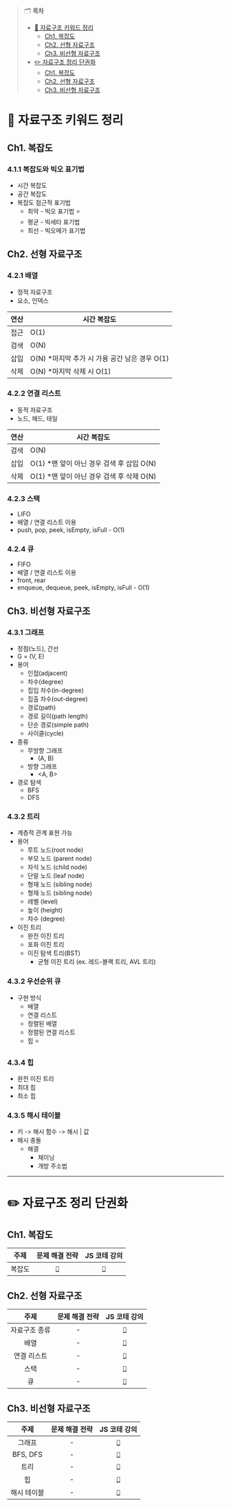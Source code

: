 > 🗂️ **목차**
>
> - [🔑 자료구조 키워드 정리](#-자료구조-키워드-정리)
>   - [Ch1. 복잡도](#ch1-복잡도)
>   - [Ch2. 선형 자료구조](#ch2-선형-자료구조)
>   - [Ch3. 비선형 자료구조](#ch2-비선형-자료구조)
> - [✏️ 자료구조 정리 단권화](#️-자료구조-정리-단권화)
>   - [Ch1. 복잡도](#ch1-복잡도-1)
>   - [Ch2. 선형 자료구조](#ch2-선형-자료구조-1)
>   - [Ch3. 비선형 자료구조](#ch2-비선형-자료구조-1)

# 🔑 자료구조 키워드 정리

## Ch1. 복잡도

### 4.1.1 복잡도와 빅오 표기법

- 시간 복잡도
- 공간 복잡도
- 복잡도 점근적 표기법
  - 최악 - 빅오 표기법 ⭐️
  - 평균 - 빅세타 표기법
  - 최선 - 빅오메가 표기법

## Ch2. 선형 자료구조

### 4.2.1 배열

- 정적 자료구조
- 요소, 인덱스

| 연산 | 시간 복잡도                                    |
| ---- | ---------------------------------------------- |
| 접근 | O(1)                                           |
| 검색 | O(N)                                           |
| 삽입 | O(N) \*마지막 추가 시 가용 공간 남은 경우 O(1) |
| 삭제 | O(N) \*마지막 삭제 시 O(1)                     |

### 4.2.2 연결 리스트

- 동적 자료구조
- 노드, 헤드, 테일

| 연산 | 시간 복잡도                                |
| ---- | ------------------------------------------ |
| 검색 | O(N)                                       |
| 삽입 | O(1) \*맨 앞이 아닌 경우 검색 후 삽입 O(N) |
| 삭제 | O(1) \*맨 앞이 아닌 경우 검색 후 삭제 O(N) |

### 4.2.3 스택

- LIFO
- 배열 / 연결 리스트 이용
- push, pop, peek, isEmpty, isFull - O(1)

### 4.2.4 큐

- FIFO
- 배열 / 연결 리스트 이용
- front, rear
- enqueue, dequeue, peek, isEmpty, isFull - O(1)

## Ch3. 비선형 자료구조

### 4.3.1 그래프

- 정점(노드), 간선
- G = (V, E)
- 용어
  - 인접(adjacent)
  - 차수(degree)
  - 집입 차수(in-degree)
  - 집출 차수(out-degree)
  - 경로(path)
  - 경로 길이(path length)
  - 단순 경로(simple path)
  - 사이클(cycle)
- 종류
  - 무방향 그래프
    - (A, B)
  - 방향 그래프
    - <A, B>
- 경로 탐색
  - BFS
  - DFS

### 4.3.2 트리

- 계층적 관계 표현 가능
- 용어
  - 루트 노드(root node)
  - 부모 노드 (parent node)
  - 자식 노드 (child node)
  - 단말 노드 (leaf node)
  - 형재 노드 (sibling node)
  - 형재 노드 (sibling node)
  - 레벨 (level)
  - 높이 (height)
  - 차수 (degree)
- 이진 트리
  - 완전 이진 트리
  - 포화 이진 트리
  - 이진 탐색 트리(BST)
    - 균형 이진 트리 (ex. 레드-블랙 트리, AVL 트리)

### 4.3.2 우선순위 큐

- 구현 방식
  - 배열
  - 연결 리스트
  - 정렬된 배열
  - 정렬된 연결 리스트
  - 힙 ⭐️

### 4.3.4 힙

- 완전 이진 트리
- 최대 힙
- 최소 힙

### 4.3.5 해시 테이블

- 키 -> 해시 함수 -> 해시 | 값
- 해시 충돌
  - 해결
    - 체이닝
    - 개방 주소법

---

# ✏️ 자료구조 정리 단권화

## Ch1. 복잡도

|  주제  |                                                                                                                    문제 해결 전략                                                                                                                     |                                                                                                                                                                                              JS 코테 강의                                                                                                                                                                                              |
| :----: | :---------------------------------------------------------------------------------------------------------------------------------------------------------------------------------------------------------------------------------------------------: | :----------------------------------------------------------------------------------------------------------------------------------------------------------------------------------------------------------------------------------------------------------------------------------------------------------------------------------------------------------------------------------------------------: |
| 복잡도 | [`📗`](https://github.com/pipisebastian/algorithm-study/blob/main/%EA%B9%80%EC%9D%80%EC%A7%80/%EC%A2%85%EB%A7%8C%EB%B6%81/4_%EC%95%8C%EA%B3%A0%EB%A6%AC%EC%A6%98%EC%9D%98%20%EC%8B%9C%EA%B0%84%20%EB%B3%B5%EC%9E%A1%EB%8F%84%20%EB%B6%84%EC%84%9D.md) | [`📙`](https://github.com/pipisebastian/algorithm-study/blob/main/%EA%B9%80%EC%9D%80%EC%A7%80/%EC%BD%94%ED%85%8C%20%EA%B4%91%ED%83%88%20%EB%B0%A9%EC%A7%80%20A%20to%20Z%20%3A%20JS/ch2_%EC%9E%90%EB%A3%8C%EA%B5%AC%EC%A1%B0%20%EC%A2%85%EB%A5%98%2C%20%EC%8B%9C%EA%B0%84%EB%B3%B5%EC%9E%A1%EB%8F%84%2C%20%EC%BD%94%EB%93%9C%ED%8A%B8%EB%A6%AD.md#ch02-2-%EC%8B%9C%EA%B0%84%EB%B3%B5%EC%9E%A1%EB%8F%84) |

## Ch2. 선형 자료구조

|     주제      | 문제 해결 전략 |                                                                                                                                                                                                       JS 코테 강의                                                                                                                                                                                                        |
| :-----------: | :------------: | :-----------------------------------------------------------------------------------------------------------------------------------------------------------------------------------------------------------------------------------------------------------------------------------------------------------------------------------------------------------------------------------------------------------------------: |
| 자료구조 종류 |       -        | [`📙`](https://github.com/pipisebastian/algorithm-study/blob/main/%EA%B9%80%EC%9D%80%EC%A7%80/%EC%BD%94%ED%85%8C%20%EA%B4%91%ED%83%88%20%EB%B0%A9%EC%A7%80%20A%20to%20Z%20%3A%20JS/ch2_%EC%9E%90%EB%A3%8C%EA%B5%AC%EC%A1%B0%20%EC%A2%85%EB%A5%98%2C%20%EC%8B%9C%EA%B0%84%EB%B3%B5%EC%9E%A1%EB%8F%84%2C%20%EC%BD%94%EB%93%9C%ED%8A%B8%EB%A6%AD.md#ch02-1-%EC%9E%90%EB%A3%8C%EA%B5%AC%EC%A1%B0%EC%9D%98-%EC%A2%85%EB%A5%98) |
|     배열      |       -        |                                                                                                       [`📙`](https://github.com/pipisebastian/algorithm-study/blob/main/%EA%B9%80%EC%9D%80%EC%A7%80/%EC%BD%94%ED%85%8C%20%EA%B4%91%ED%83%88%20%EB%B0%A9%EC%A7%80%20A%20to%20Z%20%3A%20JS/ch3_%EB%B0%B0%EC%97%B4.md)                                                                                                       |
|  연결 리스트  |       -        |                                                                                        [`📙`](https://github.com/pipisebastian/algorithm-study/blob/main/%EA%B9%80%EC%9D%80%EC%A7%80/%EC%BD%94%ED%85%8C%20%EA%B4%91%ED%83%88%20%EB%B0%A9%EC%A7%80%20A%20to%20Z%20%3A%20JS/ch4_%EC%97%B0%EA%B2%B0%20%EB%A6%AC%EC%8A%A4%ED%8A%B8.md)                                                                                        |
|     스택      |       -        |                                                                                                       [`📙`](https://github.com/pipisebastian/algorithm-study/blob/main/%EA%B9%80%EC%9D%80%EC%A7%80/%EC%BD%94%ED%85%8C%20%EA%B4%91%ED%83%88%20%EB%B0%A9%EC%A7%80%20A%20to%20Z%20%3A%20JS/ch5_%EC%8A%A4%ED%83%9D.md)                                                                                                       |
|      큐       |       -        |                                                                                                           [`📙`](https://github.com/pipisebastian/algorithm-study/blob/main/%EA%B9%80%EC%9D%80%EC%A7%80/%EC%BD%94%ED%85%8C%20%EA%B4%91%ED%83%88%20%EB%B0%A9%EC%A7%80%20A%20to%20Z%20%3A%20JS/ch6_%ED%81%90.md)                                                                                                            |

## Ch3. 비선형 자료구조

|    주제     | 문제 해결 전략 |                                                                                                                JS 코테 강의                                                                                                                 |
| :---------: | :------------: | :-----------------------------------------------------------------------------------------------------------------------------------------------------------------------------------------------------------------------------------------: |
|   그래프    |       -        |           [`📙`](https://github.com/pipisebastian/algorithm-study/blob/main/%EA%B9%80%EC%9D%80%EC%A7%80/%EC%BD%94%ED%85%8C%20%EA%B4%91%ED%83%88%20%EB%B0%A9%EC%A7%80%20A%20to%20Z%20%3A%20JS/ch8_%EA%B7%B8%EB%9E%98%ED%94%84.md)            |
|  BFS, DFS   |       -        |                  [`📙`](https://github.com/pipisebastian/algorithm-study/blob/main/%EA%B9%80%EC%9D%80%EC%A7%80/%EC%BD%94%ED%85%8C%20%EA%B4%91%ED%83%88%20%EB%B0%A9%EC%A7%80%20A%20to%20Z%20%3A%20JS/ch14_BFS%2C%20DFS.md)                   |
|    트리     |       -        |                [`📙`](https://github.com/pipisebastian/algorithm-study/blob/main/%EA%B9%80%EC%9D%80%EC%A7%80/%EC%BD%94%ED%85%8C%20%EA%B4%91%ED%83%88%20%EB%B0%A9%EC%A7%80%20A%20to%20Z%20%3A%20JS/ch9_%ED%8A%B8%EB%A6%AC.md)                |
|     힙      |       -        |                    [`📙`](https://github.com/pipisebastian/algorithm-study/blob/main/%EA%B9%80%EC%9D%80%EC%A7%80/%EC%BD%94%ED%85%8C%20%EA%B4%91%ED%83%88%20%EB%B0%A9%EC%A7%80%20A%20to%20Z%20%3A%20JS/ch10_%ED%9E%99.md)                    |
| 해시 테이블 |       -        | [`📙`](https://github.com/pipisebastian/algorithm-study/blob/main/%EA%B9%80%EC%9D%80%EC%A7%80/%EC%BD%94%ED%85%8C%20%EA%B4%91%ED%83%88%20%EB%B0%A9%EC%A7%80%20A%20to%20Z%20%3A%20JS/ch7_%ED%95%B4%EC%8B%9C%20%ED%85%8C%EC%9D%B4%EB%B8%94.md) |
